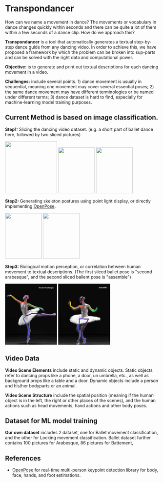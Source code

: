 # Transpondancer

How can we name a movement in dance? The movements or vocabulary in dance changes quickly within seconds and there can be quite a lot of them within a few seconds of a dance clip. How do we approach this?

**Transpondancer** is a tool that automatically generates a textual step-by-step dance guide from any dancing video. In order to achieve this, we have proposed a framework by which the problem can be broken into sup-parts and can be solved with the right data and computational power. 

**Objective:** is to generate and print out textual descriptions for each dancing movement in a video. 

**Challenges:** include several points. 1) dance movement is usually in sequential, meaning one movement may cover several essential poses; 2) the same dance movement may have different terminologies or be named under different terms; 3) dance dataset is hard to find, especially for machine-learning model training purposes. 

## Current Method is based on image classification. 

**Step1:** Slicing the dancing video dataset. (e.g. a short part of ballet dance here, followed by two sliced pictures)

<img src="https://github.com/Yuni0217/Transpdance/blob/main/Figures/ballet.gif" width="170" height="170"> <img src="https://github.com/Yuni0217/Transpdance/blob/main/Figures/balletslice1.png" width="120" height="150"> <img src="https://github.com/Yuni0217/Transpdance/blob/main/Figures/balletslice2.png" width="120" height="150">

**Step2:** Generating skeleton postures using point light display, or directly implementing [OpenPose](https://github.com/CMU-Perceptual-Computing-Lab/openpose). 

<img src="https://github.com/Yuni0217/Transpdance/blob/main/Figures/balletedited1.png" width="120" height="150"> <img src="https://github.com/Yuni0217/Transpdance/blob/main/Figures/balletedited2.png" width="120" height="150">

**Step3:** Biological motion perception, or correlation between human movement to textual descriptions. (The first sliced ballet pose is "second arabesque", and the second sliced ballent pose is "assemble")

<img src="https://github.com/Yuni0217/Transpondancer/blob/main/Figures/balletNamed1.jpeg" width="170" height="200"> <img src="https://github.com/Yuni0217/Transpondancer/blob/main/Figures/balletNamed2.jpeg" width="170" height="200">


## Video Data

**Video Scene Elements** include static and dynamic objects. Static objects refer to dancing props like a phone, a door, un umbrella, etc., as well as background props like a table and a door. Dynamic objects include a person and his/her bodyparts or an animal. 

**Video Scene Structure** include the spatial position (meaning if the human object is in the left, the right or other places of the scenes), and the human actions such as head movements, hand actions and other body poses. 

## Dataset for ML model training

**Our own dataset** includes 2 dataset, one for Ballet movement classification, and the other for Locking movement classification. Ballet dataset further contains 100 pictures for Arabesque, 86 pictures for Battement, 

## References

* [OpenPose](https://github.com/CMU-Perceptual-Computing-Lab/openpose) for real-time multi-person keypoint detection library for body, face, hands, and foot estimations.
